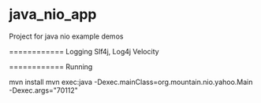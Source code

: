 java_nio_app
============
Project for java nio example demos

============
Logging
Slf4j, Log4j
Velocity

============
Running

mvn install
mvn exec:java -Dexec.mainClass=org.mountain.nio.yahoo.Main -Dexec.args="70112"

